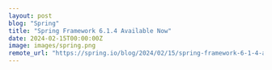 ```yaml
---
layout: post
blog: "Spring"
title: "Spring Framework 6.1.4 Available Now"
date: 2024-02-15T00:00:00Z
image: images/spring.png
remote_url: "https://spring.io/blog/2024/02/15/spring-framework-6-1-4-available-now"
---
```

